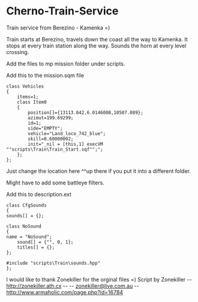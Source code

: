 Cherno-Train-Service
=====================

Train service from Berezino - Kamenka =)

Train starts at Berezino, travels down the coast all the way to Kamenka.
It stops at every train station along the way. Sounds the horn at every level crossing.

Add the files to mp mission folder under scripts.

Add this to the mission.sqm file

	class Vehicles
	{
		items=1;
		class Item0
		{
			position[]={13113.642,6.0146008,10507.089};
			azimut=199.69299;
			id=1;
			side="EMPTY";
			vehicle="Land_loco_742_blue";
			skill=0.60000002;
			init="_nil = [this,1] execVM ""scripts\Train\Train_Start.sqf"";";
		};
	};

Just change the location here ^^up there if you put it into a different folder.

Might have to add some battleye filters.

Add this to description.ext

	class CfgSounds
	{
	sounds[] = {};

	class NoSound 
	{
	name = "NoSound";
		sound[] = {"", 0, 1};
		titles[] = {};
	};

	#include "scripts\Train\sounds.hpp"
	};

I would like to thank Zonekiller for the orginal files =)
Script by Zonekiller  -- http://zonekiller.ath.cx --    -- zonekiller@live.com.au --
http://www.armaholic.com/page.php?id=16784
